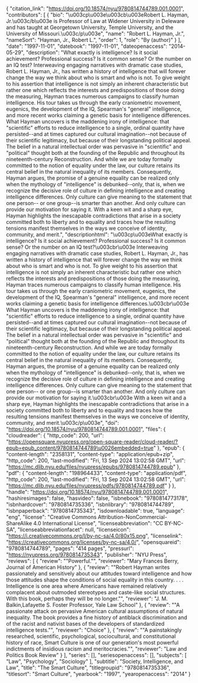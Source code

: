 {
   "citation_link": "https://doi.org/10.18574/nyu/9780814744789.001.0001",
   "contributors": [
     {
       "bio": "\u003cp\u003e\u003cb\u003eRobert L. Hayman, Jr.\u003c/b\u003e is Professor of Law at Widener University in Deleware and has taught at Georgetown University, Temple University, and the University of Missouri.\u003c/p\u003e",
       "name": "Robert L. Hayman, Jr.",
       "nameSort": "Hayman, Jr., Robert L.",
       "order": 1,
       "role": "By (author)"
     }
   ],
   "date": "1997-11-01",
   "datebook": "1997-11-01",
   "dateopenaccess": "2014-05-29",
   "description": "What exactly is intelligence? Is it social achievement? Professional success? Is it common sense? Or the number on an IQ test? Interweaving engaging narratives with dramatic case studies, Robert L. Hayman, Jr., has written a history of intelligence that will forever change the way we think about who is smart and who is not. To give weight to his assertion that intelligence is not simply an inherent characteristic but rather one which reflects the interests and predispositions of those doing the measuring, Hayman traces numerous campaigns to classify human intelligence. His tour takes us through the early craniometric movement, eugenics, the development of the IQ, Spearman's \"general\" intelligence, and more recent works claiming a genetic basis for intelligence differences. What Hayman uncovers is the maddening irony of intelligence: that \"scientific\" efforts to reduce intelligence to a single, ordinal quantity have persisted--and at times captured our cultural imagination--not because of their scientific legitimacy, but because of their longstanding political appeal. The belief in a natural intellectual order was pervasive in \"scientific\" and \"political\" thought both at the founding of the Republic and throughout its nineteenth-century Reconstruction. And while we are today formally committed to the notion of equality under the law, our culture retains its central belief in the natural inequality of its members. Consequently, Hayman argues, the promise of a genuine equality can be realized only when the mythology of \"intelligence\" is debunked--only, that is, when we recognize the decisive role of culture in defining intelligence and creating intelligence differences. Only culture can give meaning to the statement that one person-- or one group--is smarter than another. And only culture can provide our motivation for saying it. With a keen wit and a sharp eye, Hayman highlights the inescapable contradictions that arise in a society committed both to liberty and to equality and traces how the resulting tensions manifest themselves in the ways we conceive of identity, community, and merit.",
   "descriptionhtml": "\u003cp\u003eWhat exactly is intelligence? Is it social achievement? Professional success? Is it common sense? Or the number on an IQ test?\u003cbr\u003e Interweaving engaging narratives with dramatic case studies, Robert L. Hayman, Jr., has written a history of intelligence that will forever change the way we think about who is smart and who is not. To give weight to his assertion that intelligence is not simply an inherent characteristic but rather one which reflects the interests and predispositions of those doing the measuring, Hayman traces numerous campaigns to classify human intelligence. His tour takes us through the early craniometric movement, eugenics, the development of the IQ, Spearman's \"general\" intelligence, and more recent works claiming a genetic basis for intelligence differences.\u003cbr\u003e What Hayman uncovers is the maddening irony of intelligence: that \"scientific\" efforts to reduce intelligence to a single, ordinal quantity have persisted--and at times captured our cultural imagination--not because of their scientific legitimacy, but because of their longstanding political appeal. The belief in a natural intellectual order was pervasive in \"scientific\" and \"political\" thought both at the founding of the Republic and throughout its nineteenth-century Reconstruction. And while we are today formally committed to the notion of equality under the law, our culture retains its central belief in the natural inequality of its members. Consequently, Hayman argues, the promise of a genuine equality can be realized only when the mythology of \"intelligence\" is debunked--only, that is, when we recognize the decisive role of culture in defining intelligence and creating intelligence differences. Only culture can give meaning to the statement that one person-- or one group--is smarter than another. And only culture can provide our motivation for saying it.\u003cbr\u003e With a keen wit and a sharp eye, Hayman highlights the inescapable contradictions that arise in a society committed both to liberty and to equality and traces how the resulting tensions manifest themselves in the ways we conceive of identity, community, and merit.\u003c/p\u003e",
   "doi": "https://doi.org/10.18574/nyu/9780814744789.001.0001",
   "files": {
     "cloudreader": {
       "http_code": 200,
       "url": "https://opensquare.nyupress.org/open-square-reader/cloud-reader/?epub=epub_content/9780814744789\u0026embedded=true"
     },
     "epub": {
       "content-length": "2358131",
       "content-type": "application/epub+zip",
       "http_code": 200,
       "last-modified": "Fri, 13 Sep 2024 13:02:58 GMT",
       "url": "https://mc.dlib.nyu.edu/files/nyupress/epubs/9780814744789.epub"
     },
     "pdf": {
       "content-length": "198964433",
       "content-type": "application/pdf",
       "http_code": 200,
       "last-modified": "Fri, 13 Sep 2024 13:02:58 GMT",
       "url": "https://mc.dlib.nyu.edu/files/nyupress/pdfs/9780814744789.pdf"
     }
   },
   "handle": "https://doi.org/10.18574/nyu/9780814744789.001.0001",
   "hashiresimages": false,
   "hasvideo": false,
   "isbnebook": "9780814773178",
   "isbnhardcover": "9780814735336",
   "isbnlibrary": "9780814744789",
   "isbnpaperback": "9780814735343",
   "isdownloadable": true,
   "language": "eng",
   "license": "Creative Commons Attribution-NonCommercial-ShareAlike 4.0 International License",
   "licenseabbreviation": "CC BY-NC-SA",
   "licenseabbreviationfacet": null,
   "licenseicon": "https://i.creativecommons.org/l/by-nc-sa/4.0/80x15.png",
   "licenselink": "https://creativecommons.org/licenses/by-nc-sa/4.0/",
   "opensquareid": "9780814744789",
   "pages": "414 pages",
   "pressurl": "https://nyupress.org/9780814735343",
   "publisher": "NYU Press",
   "reviews": [
     {
       "review": "\"Powerful.\"",
       "reviewer": "Mary Frances Berry, Journal of American History"
     },
     {
       "review": "\"Robert Hayman writes passionately and sensitively about our attitudes toward intelligence and how those attitudes shape the conditions of social equality in this country. . . . Intelligence is one area where Americans have remained relatively complacent about outmoded stereotypes and caste-like social structures. With this book, perhaps they will be no longer.\"",
       "reviewer": "J. M. Balkin,Lafayette S. Foster Professor, Yale Law School"
     },
     {
       "review": "\"A passionate attack on pervasive American cultural assumptions of natural inequality. The book provides a fine history of antiblack discrimination and of the racist and nativist bases of the developers of standardized intelligence tests.\"",
       "reviewer": "Choice"
     },
     {
       "review": "\"A painstakingly researched, scientific, psychological, sociocultural, and constitutional history of race, Smart Culture is one of our generation's most powerful indictments of insidious racism and meritocracies.\"",
       "reviewer": "Law and Politics Book Review"
     }
   ],
   "series": [],
   "seriesopenaccess": [],
   "subjects": [
     "Law",
     "Psychology",
     "Sociology"
   ],
   "subtitle": "Society, Intelligence, and Law",
   "title": "The Smart Culture",
   "titlegroupid": "9780814735336",
   "titlesort": "Smart Culture",
   "yearbook": "1997",
   "yearopenaccess": "2014"
 }

